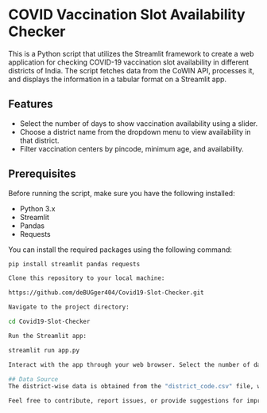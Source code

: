 # COVID Vaccination Slot Availability Checker

This is a Python script that utilizes the Streamlit framework to create a web application for checking COVID-19 vaccination slot availability in different districts of India. The script fetches data from the CoWIN API, processes it, and displays the information in a tabular format on a Streamlit app.

## Features

- Select the number of days to show vaccination availability using a slider.
- Choose a district name from the dropdown menu to view availability in that district.
- Filter vaccination centers by pincode, minimum age, and availability.

## Prerequisites

Before running the script, make sure you have the following installed:

- Python 3.x
- Streamlit
- Pandas
- Requests

You can install the required packages using the following command:

```bash
pip install streamlit pandas requests

Clone this repository to your local machine:

https://github.com/deBUGger404/Covid19-Slot-Checker.git

Navigate to the project directory:

cd Covid19-Slot-Checker

Run the Streamlit app:

streamlit run app.py

Interact with the app through your web browser. Select the number of days, district name, and use the filters to view vaccination slot availability.

## Data Source
The district-wise data is obtained from the "district_code.csv" file, which is used to map district names to their corresponding district IDs.

Feel free to contribute, report issues, or provide suggestions for improvement. Contributions are always welcome!

